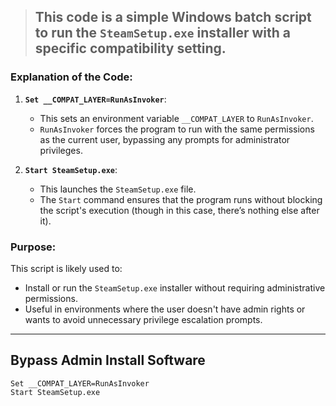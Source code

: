 
> ## This code is a simple Windows batch script to run the `SteamSetup.exe` installer with a specific compatibility setting.

### Explanation of the Code:
1. **`Set __COMPAT_LAYER=RunAsInvoker`**:
   - This sets an environment variable `__COMPAT_LAYER` to `RunAsInvoker`.
   - `RunAsInvoker` forces the program to run with the same permissions as the current user, bypassing any prompts for administrator privileges.

2. **`Start SteamSetup.exe`**:
   - This launches the `SteamSetup.exe` file.
   - The `Start` command ensures that the program runs without blocking the script's execution (though in this case, there’s nothing else after it).

### Purpose:
This script is likely used to:
- Install or run the `SteamSetup.exe` installer without requiring administrative permissions.
- Useful in environments where the user doesn't have admin rights or wants to avoid unnecessary privilege escalation prompts.

-----

## Bypass Admin Install Software

```
Set __COMPAT_LAYER=RunAsInvoker
Start SteamSetup.exe
```

